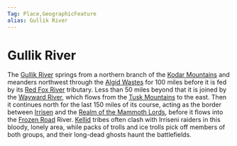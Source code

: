 ```yaml
---
Tag: Place,GeographicFeature
alias: Gullik River
---
```

# Gullik River
The [Gullik River](https://pathfinderwiki.com/wiki/Gullik_River) springs from a northern branch of the [Kodar Mountains](questforthefrozenflame/docs/Backstory/Places/Geographical-Features/Kodar-Mountains.md) and meanders northwest through the [Algid Wastes](questforthefrozenflame/docs/Backstory/Places/Geographical-Features/Algid-Wastes.md) for 100 miles before it is fed by its [Red Fox River](questforthefrozenflame/docs/Backstory/Places/Geographical-Features/Red-Fox-River.md) tributary. Less than 50 miles beyond that it is joined by the [Wayward River](questforthefrozenflame/docs/Backstory/Places/Geographical-Features/Wayward-River.md), which flows from the [Tusk Mountains](questforthefrozenflame/docs/Backstory/Places/Geographical-Features/Tusk-Mountains.md) to the east. Then it continues north for the last 150 miles of its course, acting as the border between [Irrisen](questforthefrozenflame/docs/Backstory/Places/Irrisen.md) and the [Realm of the Mammoth Lords](questforthefrozenflame/docs/Backstory/Places/Realm-of-the-Mammoth-Lords.md), before it flows into the [Frozen Road](questforthefrozenflame/docs/Backstory/Places/Geographical-Features/Frozen-Road.md) River. [Kellid](questforthefrozenflame/docs/Backstory/Notions/Kellid.md) tribes often clash with Irriseni raiders in this bloody, lonely area, while packs of trolls and ice trolls pick off members of both groups, and their long-dead ghosts haunt the battlefields. 